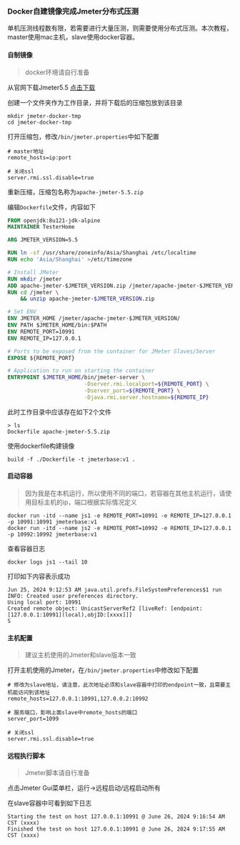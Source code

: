 ### Docker自建镜像完成Jmeter分布式压测

单机压测线程数有限，若需要进行大量压测，则需要使用分布式压测。本次教程，master使用mac主机，slave使用docker容器。

#### 自制镜像

> docker环境请自行准备

从官网下载Jmeter5.5 [点击下载](https://archive.apache.org/dist/jmeter/binaries/apache-jmeter-5.5.zip)

创建一个文件夹作为工作目录，并将下载后的压缩包放到该目录

```shell
mkdir jmeter-docker-tmp
cd jmeter-docker-tmp
```

打开压缩包，修改`/bin/jmeter.properties`中如下配置

```shell
# master地址
remote_hosts=ip:port

# 关闭ssl
server.rmi.ssl.disable=true
```

重新压缩，压缩包名称为`apache-jmeter-5.5.zip`

编辑`Dockerfile`文件，内容如下

```dockerfile
FROM openjdk:8u121-jdk-alpine
MAINTAINER TesterHome

ARG JMETER_VERSION=5.5

RUN ln -sf /usr/share/zoneinfo/Asia/Shanghai /etc/localtime
RUN echo 'Asia/Shanghai' >/etc/timezone

# Install JMeter
RUN mkdir /jmeter
ADD apache-jmeter-$JMETER_VERSION.zip /jmeter/apache-jmeter-$JMETER_VERSION.zip
RUN cd /jmeter \
    && unzip apache-jmeter-$JMETER_VERSION.zip

# Set ENV
ENV JMETER_HOME /jmeter/apache-jmeter-$JMETER_VERSION/
ENV PATH $JMETER_HOME/bin:$PATH
ENV REMOTE_PORT=10991
ENV REMOTE_IP=127.0.0.1

# Ports to be exposed from the container for JMeter Slaves/Server
EXPOSE ${REMOTE_PORT}

# Application to run on starting the container
ENTRYPOINT $JMETER_HOME/bin/jmeter-server \
                        -Dserver.rmi.localport=${REMOTE_PORT} \
                        -Dserver_port=${REMOTE_PORT} \
                        -Djava.rmi.server.hostname=${REMOTE_IP}

```

此时工作目录中应该存在如下2个文件
```shell
> ls
Dockerfile apache-jmeter-5.5.zip
```

使用dockerfile构建镜像

```shell
build -f ./Dockerfile -t jmeterbase:v1 .
```

#### 启动容器

> 因为我是在本机运行，所以使用不同的端口，若容器在其他主机运行，请使用目标主机的ip，端口根据实际情况定义

```shell
docker run -itd --name js1 -e REMOTE_PORT=10991 -e REMOTE_IP=127.0.0.1 -p 10991:10991 jmeterbase:v1
docker run -itd --name js2 -e REMOTE_PORT=10992 -e REMOTE_IP=127.0.0.1 -p 10992:10992 jmeterbase:v1
```

查看容器日志

```shell
docker logs js1 --tail 10
```

打印如下内容表示成功

```shell
Jun 25, 2024 9:12:53 AM java.util.prefs.FileSystemPreferences$1 run
INFO: Created user preferences directory.
Using local port: 10991
Created remote object: UnicastServerRef2 [liveRef: [endpoint:[127.0.0.1:10991](local),objID:[xxxx]]]
S
```

#### 主机配置

> 建议主机使用的Jmeter和slave版本一致

打开主机使用的Jmeter，在`/bin/jmeter.properties`中修改如下配置

```shell
# 修改为slave地址，请注意，此次地址必须和slave容器中打印的endpoint一致，且需要主机能访问到该地址
remote_hosts=127.0.0.1:10991,127.0.0.2:10992

# 服务端口，影响上面slave中remote_hosts的端口
server_port=1099

# 关闭ssl
server.rmi.ssl.disable=true
```

#### 远程执行脚本

> Jmeter脚本请自行准备

点击Jmeter Gui菜单栏，运行->远程启动/远程启动所有

在slave容器中可看到如下日志

```shell
Starting the test on host 127.0.0.1:10991 @ June 26, 2024 9:16:54 AM CST (xxxx)
Finished the test on host 127.0.0.1:10991 @ June 26, 2024 9:17:55 AM CST (xxxx)
```